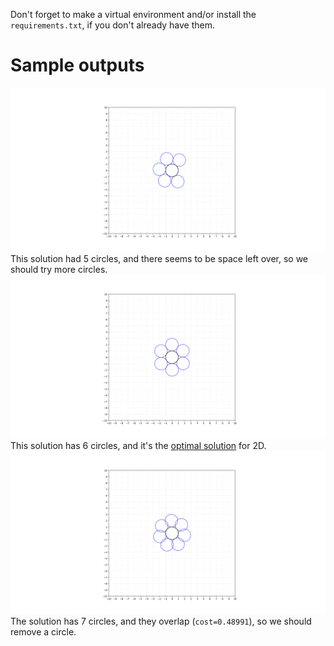 Don't forget to make a virtual environment and/or install the `requirements.txt`, if you don't already have them.
# Sample outputs
![5 circles](https://github.com/cateatingpancakes/circles/blob/main/outputs/5circles.png)
This solution had 5 circles, and there seems to be space left over, so we should try more circles.<br/>
![6 circles](https://github.com/cateatingpancakes/circles/blob/main/outputs/6circles.png)
This solution has 6 circles, and it's the [optimal solution](https://en.wikipedia.org/wiki/Kissing_number#Known_greatest_kissing_numbers) for 2D.<br/>
![7 circles](https://github.com/cateatingpancakes/circles/blob/main/outputs/7circles.png)
The solution has 7 circles, and they overlap (`cost=0.48991`), so we should remove a circle.<br/>